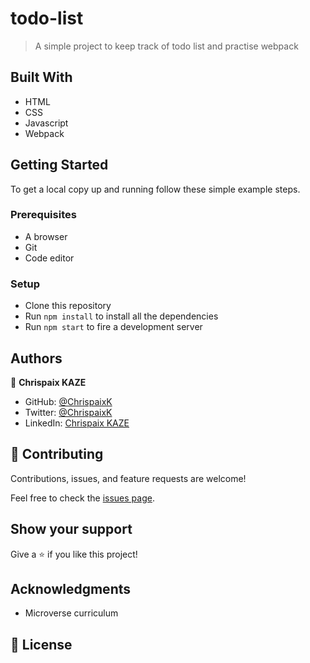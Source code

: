 # todo-list

> A simple project to keep track of todo list and practise webpack

## Built With

- HTML
- CSS
- Javascript
- Webpack

## Getting Started

To get a local copy up and running follow these simple example steps.

### Prerequisites

- A browser
- Git
- Code editor

### Setup

- Clone this repository 
- Run `npm install` to install all the dependencies
- Run `npm start` to fire a development server

## Authors

👤 **Chrispaix KAZE**

- GitHub: [@ChrispaixK](https://github.com/ChrispaixK)
- Twitter: [@ChrispaixK](https://twitter.com/ChrispaixK)
- LinkedIn: [Chrispaix KAZE](https://www.linkedin.com/in/chrispaix-kaze-70445a175/)

## 🤝 Contributing

Contributions, issues, and feature requests are welcome!

Feel free to check the [issues page](../../issues/).

## Show your support

Give a ⭐️ if you like this project!

## Acknowledgments

- Microverse curriculum

## 📝 License
